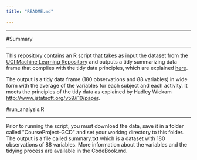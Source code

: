 ```yaml
---
title: "README.md"

---
```


***

#Summary

***

This repository contains an R script that takes as input the dataset from the [UCI Machine Learning Repository](http://archive.ics.uci.edu/ml/datasets/Human+Activity+Recognition+Using+Smartphones) and outputs a tidy summarizing data frame that complies with the tidy data principles, which are explained [here](http://www.jstatsoft.org/v59/i10/paper).

The output is a tidy data frame (180 observations and 88 variables) in wide form with the average of the variables for each subject and each activity. 
It meets the principles of the tidy data as explained by Hadley Wickam http://www.jstatsoft.org/v59/i10/paper.


#run_analysis.R

***

Prior to running the script, you must download the data, save it in a folder called "CourseProject-GCD" and set your working directory to this folder.
The output is a file called summary.txt which is a dataset with 180 observations of 88 variables.
More information about the variables and the tidying process are available in the CodeBook.md.